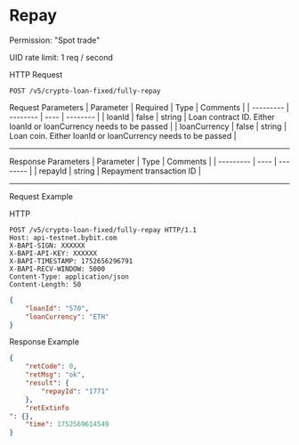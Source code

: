 # Repay
Permission: "Spot trade"

UID rate limit: 1 req / second


HTTP Request
```http
POST /v5/crypto-loan-fixed/fully-repay
```

Request Parameters
| Parameter | Required | Type | Comments |
| --------- | -------- | ---- | -------- |
| loanId | false | string | Loan contract ID. Either loanId or loanCurrency needs to be passed |
| loanCurrency | false | string | Loan coin. Either loanId or loanCurrency needs to be passed |

---


Response Parameters
| Parameter | Type | Comments |
| --------- | ---- | -------- |
| repayId | string | Repayment transaction ID |

---

Request Example

HTTP
 
  
```http
POST /v5/crypto-loan-fixed/fully-repay HTTP/1.1
Host: api-testnet.bybit.com
X-BAPI-SIGN: XXXXXX
X-BAPI-API-KEY: XXXXXX
X-BAPI-TIMESTAMP: 1752656296791
X-BAPI-RECV-WINDOW: 5000
Content-Type: application/json
Content-Length: 50
```

```json
{
    "loanId": "570",
    "loanCurrency": "ETH"
}
```

Response Example
```json
{
    "retCode": 0,
    "retMsg": "ok",
    "result": {
        "repayId": "1771"
    },
    "retExtinfo
": {},
    "time": 1752569614549
}
```

